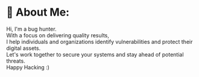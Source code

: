 # 💫 About Me:
Hi, I'm a bug hunter.<br>With a focus on delivering quality results,<br>I help individuals and organizations identify vulnerabilities and protect their digital assets.<br>Let's work together to secure your systems and stay ahead of potential threats.<br>Happy Hacking  :)



